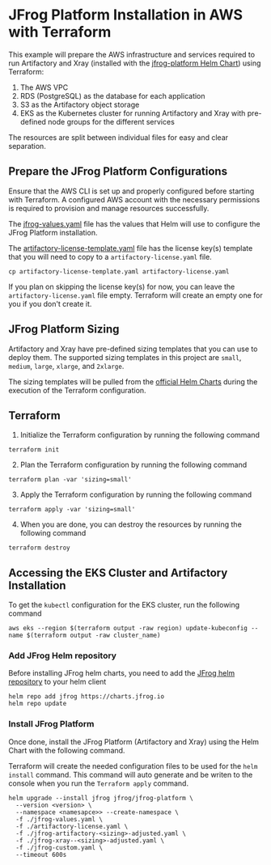 # JFrog Platform Installation in AWS with Terraform
This example will prepare the AWS infrastructure and services required to run Artifactory and Xray (installed with the [jfrog-platform Helm Chart](https://github.com/jfrog/charts/tree/master/stable/jfrog-platform)) using Terraform:
1. The AWS VPC
2. RDS (PostgreSQL) as the database for each application
2. S3 as the Artifactory object storage
3. EKS as the Kubernetes cluster for running Artifactory and Xray with pre-defined node groups for the different services

The resources are split between individual files for easy and clear separation.


## Prepare the JFrog Platform Configurations
Ensure that the AWS CLI is set up and properly configured before starting with Terraform. 
A configured AWS account with the necessary permissions is required to provision and manage resources successfully. 

The [jfrog-values.yaml](jfrog-values.yaml) file has the values that Helm will use to configure the JFrog Platform installation.

The [artifactory-license-template.yaml](artifactory-license-template.yaml) file has the license key(s) template that you will need to copy to a `artifactory-license.yaml` file.
```shell
cp artifactory-license-template.yaml artifactory-license.yaml
```

If you plan on skipping the license key(s) for now, you can leave the `artifactory-license.yaml` file empty. Terraform will create an empty one for you if you don't create it.

## JFrog Platform Sizing
Artifactory and Xray have pre-defined sizing templates that you can use to deploy them. The supported sizing templates in this project are `small`, `medium`, `large`, `xlarge`, and `2xlarge`.

The sizing templates will be pulled from the [official Helm Charts](https://github.com/jfrog/charts) during the execution of the Terraform configuration.

## Terraform


1. Initialize the Terraform configuration by running the following command
```shell
terraform init
```

2. Plan the Terraform configuration by running the following command
```shell
terraform plan -var 'sizing=small'
```

3. Apply the Terraform configuration by running the following command
```shell
terraform apply -var 'sizing=small'
```

4. When you are done, you can destroy the resources by running the following command
```shell
terraform destroy
```

## Accessing the EKS Cluster and Artifactory Installation
To get the `kubectl` configuration for the EKS cluster, run the following command
```shell
aws eks --region $(terraform output -raw region) update-kubeconfig --name $(terraform output -raw cluster_name)
```
### Add JFrog Helm repository
Before installing JFrog helm charts, you need to add the [JFrog helm repository](https://charts.jfrog.io) to your helm client

```shell
helm repo add jfrog https://charts.jfrog.io
helm repo update
```

### Install JFrog Platform
Once done, install the JFrog Platform (Artifactory and Xray) using the Helm Chart with the following command.

Terraform will create the needed configuration files to be used for the `helm install` command.
This command will auto generate and be writen to the console when you run the `Terraform apply` command.
```shell
helm upgrade --install jfrog jfrog/jfrog-platform \
  --version <version> \
  --namespace <namesapce>> --create-namespace \
  -f ./jfrog-values.yaml \
  -f ./artifactory-license.yaml \
  -f ./jfrog-artifactory-<sizing>-adjusted.yaml \
  -f ./jfrog-xray--<sizing>-adjusted.yaml \
  -f ./jfrog-custom.yaml \
  --timeout 600s
```
